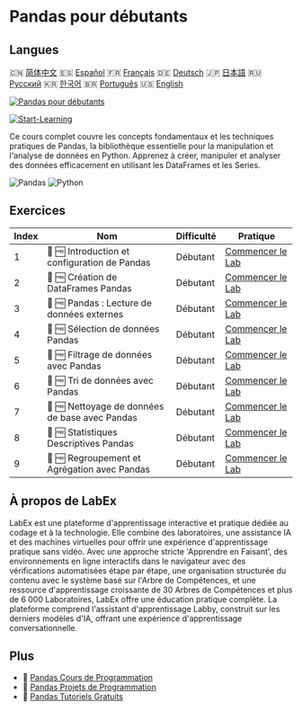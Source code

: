 # Pandas pour débutants

## Langues

🇨🇳 [简体中文](README_zh.md) 🇪🇸 [Español](README_es.md) 🇫🇷 [Français](README_fr.md) 🇩🇪 [Deutsch](README_de.md) 🇯🇵 [日本語](README_ja.md) 🇷🇺 [Русский](README_ru.md) 🇰🇷 [한국어](README_ko.md) 🇧🇷 [Português](README_pt.md) 🇺🇸 [English](README.md) 

[![Pandas pour débutants](https://cover-creator.labex.io/pandas-for-beginners.png?lang=fr)](https://labex.io/fr/courses/pandas-for-beginners)

[![Start-Learning](https://img.shields.io/badge/Start-Learning-whitesmoke?style=for-the-badge)](https://labex.io/fr/courses/pandas-for-beginners)

Ce cours complet couvre les concepts fondamentaux et les techniques pratiques de Pandas, la bibliothèque essentielle pour la manipulation et l'analyse de données en Python. Apprenez à créer, manipuler et analyser des données efficacement en utilisant les DataFrames et les Series.

![Pandas](https://img.shields.io/badge/Pandas-whitesmoke?style=for-the-badge&logo=pandas)
![Python](https://img.shields.io/badge/Python-whitesmoke?style=for-the-badge&logo=python)


## Exercices

|   Index | Nom                                            | Difficulté   | Pratique                                                                                                                   |
|---------|------------------------------------------------|--------------|----------------------------------------------------------------------------------------------------------------------------|
|       1 | 📖 🆓 Introduction et configuration de Pandas  | Débutant     | <a target='_blank' href='https://labex.io/fr/tutorials/pandas-pandas-introduction-and-setup-596395'>Commencer le Lab</a>   |
|       2 | 📖 🆓 Création de DataFrames Pandas            | Débutant     | <a target='_blank' href='https://labex.io/fr/tutorials/pandas-pandas-creating-dataframes-596391'>Commencer le Lab</a>      |
|       3 | 📖 🆓 Pandas : Lecture de données externes     | Débutant     | <a target='_blank' href='https://labex.io/fr/tutorials/pandas-pandas-reading-external-data-596396'>Commencer le Lab</a>    |
|       4 | 📖 🆓 Sélection de données Pandas              | Débutant     | <a target='_blank' href='https://labex.io/fr/tutorials/pandas-pandas-selecting-data-596397'>Commencer le Lab</a>           |
|       5 | 📖 🆓 Filtrage de données avec Pandas          | Débutant     | <a target='_blank' href='https://labex.io/fr/tutorials/pandas-pandas-filtering-data-596393'>Commencer le Lab</a>           |
|       6 | 📖 🆓 Tri de données avec Pandas               | Débutant     | <a target='_blank' href='https://labex.io/fr/tutorials/pandas-pandas-sorting-data-596398'>Commencer le Lab</a>             |
|       7 | 📖 🆓 Nettoyage de données de base avec Pandas | Débutant     | <a target='_blank' href='https://labex.io/fr/tutorials/pandas-pandas-basic-data-cleaning-596390'>Commencer le Lab</a>      |
|       8 | 📖 🆓 Statistiques Descriptives Pandas         | Débutant     | <a target='_blank' href='https://labex.io/fr/tutorials/pandas-pandas-descriptive-statistics-596392'>Commencer le Lab</a>   |
|       9 | 📖 🆓 Regroupement et Agrégation avec Pandas   | Débutant     | <a target='_blank' href='https://labex.io/fr/tutorials/pandas-pandas-grouping-and-aggregating-596394'>Commencer le Lab</a> |

## À propos de LabEx

LabEx est une plateforme d'apprentissage interactive et pratique dédiée au codage et à la technologie. Elle combine des laboratoires, une assistance IA et des machines virtuelles pour offrir une expérience d'apprentissage pratique sans vidéo. Avec une approche stricte 'Apprendre en Faisant', des environnements en ligne interactifs dans le navigateur avec des vérifications automatisées étape par étape, une organisation structurée du contenu avec le système basé sur l'Arbre de Compétences, et une ressource d'apprentissage croissante de 30 Arbres de Compétences et plus de 6 000 Laboratoires, LabEx offre une éducation pratique complète. La plateforme comprend l'assistant d'apprentissage Labby, construit sur les derniers modèles d'IA, offrant une expérience d'apprentissage conversationnelle.

## Plus

- 🔗 [Pandas Cours de Programmation](https://github.com/labex-labs/awesome-programming-courses)
- 🔗 [Pandas Projets de Programmation](https://github.com/labex-labs/awesome-programming-projects)
- 🔗 [Pandas Tutoriels Gratuits](https://github.com/labex-labs/pandas-free-tutorials)

